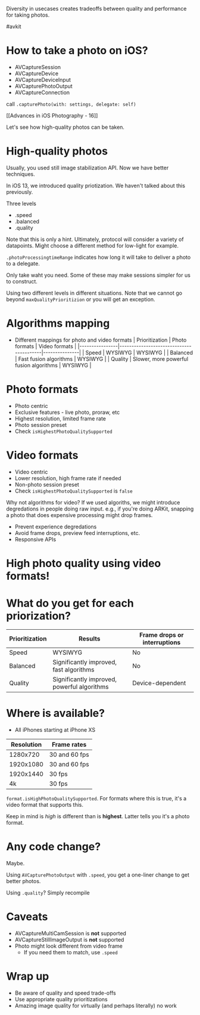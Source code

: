 Diversity in usecases creates tradeoffs between quality and performance for taking photos.

#avkit 

# How to take a photo on iOS?
* AVCaptureSession
* AVCaptureDevice
* AVCaptureDeviceInput
* AVCapturePhotoOutput
* AVCaptureConnection

call `.capturePhoto(with: settings, delegate: self)`

[[Advances in iOS Photography - 16]]

Let's see how high-quality photos can be taken. 

# High-quality photos
Usually, you used still image stabilization API.  Now we have better techniques.

In iOS 13, we introduced quality priotization.  We haven't talked about this previously.

Three levels
* .speed
* .balanced
* .quality

Note that this is only a hint.  Ultimately, protocol will consider a variety of datapoints.  Might choose a different method for low-light for example.

`.photoProcessingtimeRange` indicates how long it will take to deliver a photo to a delegate.

Only take waht you need.  Some of these may make sessions simpler for us to construct.

Using two different levels in different situations.  Note that we cannot go beyond `maxQualityPrioritizion` or you will get an exception.  

# Algorithms mapping
* Different mappings for photo and video formats
| Prioritization | Photo formats                           | Video formats |
|----------------|-----------------------------------------|---------------|
| Speed          | WYSIWYG                                 | WYSIWYG       |
| Balanced       | Fast fusion algorithms                  | WYSIWYG       |
| Quality        | Slower, more powerful fusion algorithms | WYSIWYG       |

# Photo formats
* Photo centric
* Exclusive features - live photo, proraw, etc
* Highest resolution, limited frame rate
* Photo session preset
* Check `isHighestPhotoQualitySupported`

# Video formats
* Video centric
* Lower resolution, high frame rate if needed
* Non-photo session preset
* Check `isHighestPhotoQualitySupported` is `false`

Why not algorithms for video?
If we used algoriths, we might introduce degredations in people doing raw input.  e.g., if you're doing ARKit, snapping a photo that does expensive processing might drop frames.

* Prevent experience degredations
* Avoid frame drops, preview feed interruptions, etc.
* Responsive APIs

# High photo quality using video formats!
# What do you get for each priorization?


| Prioritization | Results                                     | Frame drops or interruptions |
|----------------|---------------------------------------------|------------------------------|
| Speed          | WYSIWYG                                     | No                           |
| Balanced       | Significantly improved, fast algorithms     | No                           |
| Quality        | Significantly improved, powerful algorithms | Device-dependent             |

# Where is available?
* All iPhones starting at iPhone XS

| Resolution | Frame rates   |
|------------|---------------|
| 1280x720   | 30 and 60 fps |
| 1920x1080  | 30 and 60 fps |
| 1920x1440  | 30 fps        |
| 4k         | 30 fps        |

`format.isHighPhotoQualitySupported`.  For formats where this is true, it's a video format that supports this.

Keep in mind is *high* is different than is **highest**.  Latter tells you it's a photo format.

# Any code change?
Maybe.  

Using `AVCapturePhotoOutput` with `.speed`, you get a one-liner change to get better photos.

Using `.quality`?
Simply recompile

# Caveats
* AVCaptureMultiCamSession is **not** supported
* AVCaptureStillImageOutput is **not** supported
* Photo might look different from video frame
	* If you need them to match, use `.speed`

# Wrap up
* Be aware of quality and speed trade-offs
* Use appropriate quality prioritizations
* Amazing image quality for virtually (and perhaps literally) no work


